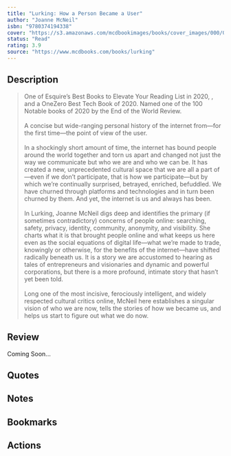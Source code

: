 ```yaml
---
title: "Lurking: How a Person Became a User"
author: "Joanne McNeil"
isbn: "9780374194338"
cover: "https://s3.amazonaws.com/mcdbookimages/books/cover_images/000/000/155/reg/9780374716325_FC.jpg?1647524149"
status: "Read"
rating: 3.9
source: "https://www.mcdbooks.com/books/lurking"
---
```


## Description

> One of Esquire’s Best Books to Elevate Your Reading List in 2020, , and a OneZero Best Tech Book of 2020. Named one of the 100 Notable books of 2020 by the End of the World Review.  
> <br>
> A concise but wide-ranging personal history of the internet from—for the first time—the point of view of the user.  
> <br>
> In a shockingly short amount of time, the internet has bound people around the world together and torn us apart and changed not just the way we communicate but who we are and who we can be. It has created a new, unprecedented cultural space that we are all a part of—even if we don’t participate, that is how we participate—but by which we’re continually surprised, betrayed, enriched, befuddled. We have churned through platforms and technologies and in turn been churned by them. And yet, the internet is us and always has been.  
> <br>
> In Lurking, Joanne McNeil digs deep and identifies the primary (if sometimes contradictory) concerns of people online: searching, safety, privacy, identity, community, anonymity, and visibility. She charts what it is that brought people online and what keeps us here even as the social equations of digital life—what we’re made to trade, knowingly or otherwise, for the benefits of the internet—have shifted radically beneath us. It is a story we are accustomed to hearing as tales of entrepreneurs and visionaries and dynamic and powerful corporations, but there is a more profound, intimate story that hasn’t yet been told.  
> <br>
> Long one of the most incisive, ferociously intelligent, and widely respected cultural critics online, McNeil here establishes a singular vision of who we are now, tells the stories of how we became us, and helps us start to figure out what we do now.  

## Review

Coming Soon...

## Quotes

## Notes

## Bookmarks

## Actions
